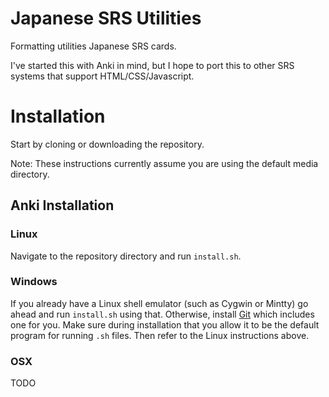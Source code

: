 # Japanese SRS Utilities
Formatting utilities Japanese SRS cards.

I've started this with Anki in mind, but I hope to port this to other SRS systems that support HTML/CSS/Javascript.

# Installation

Start by cloning or downloading the repository.

Note: These instructions currently assume you are using the default media directory.

## Anki Installation

### Linux

Navigate to the repository directory and run `install.sh`.

### Windows

If you already have a Linux shell emulator (such as Cygwin or Mintty) go ahead and run `install.sh` using that. Otherwise, install [Git](https://git-scm.org) which includes one for you. Make sure during installation that you allow it to be the default program for running `.sh` files. Then refer to the Linux instructions above.

### OSX

TODO
